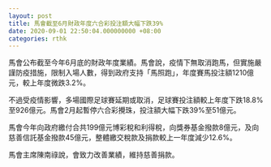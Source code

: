 ```yaml
---
layout: post
title: 馬會截至6月財政年度六合彩投注額大幅下跌39%
date: 2020-09-01 22:50:04.000000000 +08:00
categories: rthk
---
```


馬會公布截至今年6月底的財政年度業績。馬會說，疫情下無取消跑馬，但實施嚴謹防疫措施，限制入場人數，得到政府支持「馬照跑」，年度賽馬投注額1210億元，較上年度微跌3.2%。

不過受疫情影響，多場國際足球賽延期或取消，足球賽投注額較上年度下跌18.8%至926億元。馬會2月起暫停六合彩攪珠，投注額大幅下跌39%至51億元。

馬會今年向政府繳付合共199億元博彩稅和利得稅，向獎券基金撥款8億元，及向慈善信託基金撥款45億元，整體繳交稅款及捐款較上一年度減少12.6%。

馬會主席陳南祿說，會致力改善業績，維持慈善捐款。
